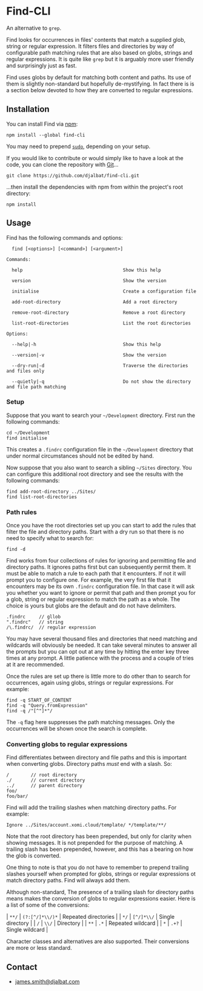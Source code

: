# Find-CLI

An alternative to `grep`.

Find looks for occurrences in files' contents that match a supplied glob, string or regular expression.
It filters files and directories by way of configurable path matching rules that are also based on globs, strings and regular expressions.
It is quite like `grep` but it is arguably more user friendly and surprisingly just as fast.

Find uses globs by default for matching both content and paths.
Its use of them is slightly non-standard but hopefully de-mystifying.
In fact there is is a section below devoted to how they are converted to regular expressions.

## Installation

You can install Find via [npm](https://www.npmjs.com/):

    npm install --global find-cli

You may need to prepend [`sudo`](https://en.wikipedia.org/wiki/Sudo), depending on your setup.

If you would like to contribute or would simply like to have a look at the code, you can clone the repository with [Git](https://git-scm.com/)...

    git clone https://github.com/djalbat/find-cli.git

...then install the dependencies with npm from within the project's root directory:

    npm install

## Usage

Find has the following commands and options:

```
  find [<options>] [<command>] [<argument>]

Commands:

  help                                     Show this help
 
  version                                  Show the version

  initialise                               Create a configuration file

  add-root-directory                       Add a root directory

  remove-root-directory                    Remove a root directory

  list-root-directories                    List the root directories
  
Options:

  --help|-h                                Show this help

  --version|-v                             Show the version

  --dry-run|-d                             Traverse the directories and files only

  --quietly|-q                             Do not show the directory and file path matching
```

### Setup

Suppose that you want to search your `~/Development` directory.
First run the following commands:

    cd ~/Development
    find initialise

This creates a `.findrc` configuration file in the `~/Development` directory that under normal circumstances should not be edited by hand.

Now suppose that you also want to search a sibling `~/Sites` directory.
You can configure this additional root directory and see the results with the following commands: 

    find add-root-directory ../Sites/
    find list-root-directories

### Path rules

Once you have the root directories set up you can start to add the rules that filter the file and directory paths.
Start with a dry run so that there is no need to specify what to search for:

    find -d

Find works from four collections of rules for ignoring and permitting file and directory paths.
It ignores paths first but can subsequently permit them.
It must be able to match a rule to each path that it encounters.
If not it will prompt you to configure one.
For example, the very first file that it encounters may be its own `.findrc` configuration file.
In that case it will ask you whether you want to ignore or permit that path and then prompt you for a glob, string or regular expression to match the path as a whole.
The choice is yours but globs are the default and do not have delimiters.

    .findrc     // gllob
    ".findrc"   // string
    /\.findrc/  // regular expression

You may have several thousand files and directories that need matching and wildcards will obviously be needed.
It can take several minutes to answer all the prompts but you can opt out at any time by hitting the enter key three times at any prompt.
A little patience with the process and a couple of tries at it are recommended.

Once the rules are set up there is little more to do other than to search for occurrences, again using globs, strings or regular expressions.
For example:

    find -q START_OF_CONTENT
    find -q "Query.fromExpression"
    find -q /"[^"]*"/

The `-q` flag here suppresses the path matching messages.
Only the occurrences will be shown once the search is complete.

### Converting globs to regular expressions

Find differentiates between directory and file paths and this is important when converting globs.
Directory paths *must* end with a slash.
So:

    /        // root directory
    ./       // current directory
    ../      // parent directory
    foo/  
    foo/bar/

Find will add the trailing slashes when matching directory paths.
For example:

    Ignore ../Sites/account.xomi.cloud/template/ */template/**/

Note that the root directory has been prepended, but only for clarity when showing messages. 
It is not prepended for the purpose of matching.
A trailing slash has been prepended, however, and this has a bearing on how the glob is converted.

One thing to note is that you do not have to remember to prepend trailing slashes yourself when prompted for globs, strings or regular expressions ot match directory paths.
Find will always add them.

Although non-standard, The presence of a trailing slash for directory paths means makes the conversion of globs to regular expressions easier.
Here is a list of some of the conversions:

| `**/`  | `(?:[^/]*\\/)*`  | Repeated directories |
| `*/`   | `[^/]*\\/`       | Single directory     |
| `/`    | `\\/`            | Directory            |
| `**`   | `.*`             | Repeated wildcard    |
| `*`    | `.+?`            | Single wildcard      |

Character classes and alternatives are also supported. 
Their conversions are more or less standard.

## Contact

* james.smith@djalbat.com
